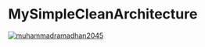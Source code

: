 # MySimpleCleanArchitecture
[![muhammadramadhan2045](https://circleci.com/gh/muhammadramadhan2045/MySimpleCleanArchitecture.svg?style=svg)](https://circleci.com/gh/muhammadramadhan2045/MySimpleCleanArchitecture)
